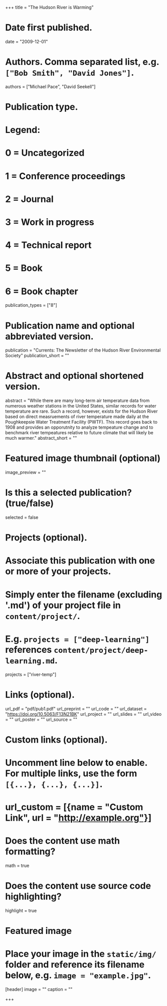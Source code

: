 +++
title = "The Hudson River is Warming"

# Date first published.
date = "2009-12-01"

# Authors. Comma separated list, e.g. `["Bob Smith", "David Jones"]`.
authors = ["Michael Pace", "David Seekell"]

# Publication type.
# Legend:
# 0 = Uncategorized
# 1 = Conference proceedings
# 2 = Journal
# 3 = Work in progress
# 4 = Technical report
# 5 = Book
# 6 = Book chapter
publication_types = ["8"]

# Publication name and optional abbreviated version.
publication = "Currents: The Newsletter of the Hudson River Environmental Society"
publication_short = ""

# Abstract and optional shortened version.
abstract = "While there are many long-term air temperature data from numerous weather stations in the United States, similar records for water temperature are rare. Such a record, however, exists for the Hudson River based on direct measruements of river temperature made daily at the Poughkeepsie Water Treatment Facility (PWTF). This record goes back to 1908 and provides an opporutnity to analyze tempeature change and to benchmark river tempeatures relative to future climate that will likely be much warmer."
abstract_short = ""

# Featured image thumbnail (optional)
image_preview = ""

# Is this a selected publication? (true/false)
selected = false

# Projects (optional).
#   Associate this publication with one or more of your projects.
#   Simply enter the filename (excluding '.md') of your project file in `content/project/`.
#   E.g. `projects = ["deep-learning"]` references `content/project/deep-learning.md`.
projects = ["river-temp"]

# Links (optional).
url_pdf = "pdf/pub1.pdf"
url_preprint = ""
url_code = ""
url_dataset = "https://doi.org/10.5063/F13N21BK"
url_project = ""
url_slides = ""
url_video = ""
url_poster = ""
url_source = ""

# Custom links (optional).
#   Uncomment line below to enable. For multiple links, use the form `[{...}, {...}, {...}]`.
# url_custom = [{name = "Custom Link", url = "http://example.org"}]

# Does the content use math formatting?
math = true

# Does the content use source code highlighting?
highlight = true

# Featured image
# Place your image in the `static/img/` folder and reference its filename below, e.g. `image = "example.jpg"`.
[header]
image = ""
caption = ""

+++
